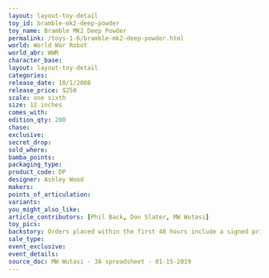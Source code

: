```yaml
---
layout: layout-toy-detail 
toy_id: bramble-mk2-deep-powder
toy_name: Bramble MK2 Deep Powder
permalink: /toys-1-6/bramble-mk2-deep-powder.html
world: World War Robot
world_abr: WWR
character_base: 
layout: layout-toy-detail
categories: 
release_date: 10/1/2008
release_price: $250 
scale: one sixth
size: 12 inches
comes_with: 
edition_qty: 200
chase: 
exclusive: 
secret_drop: 
sold_where: 
bamba_points: 
packaging_type: 
product_code: DP
designer: Ashley Wood
makers: 
points_of_articulation: 
variants: 
you_might_also_like: 
article_contributors: [Phil Back, Don Slater, MW Wutasi]
toy_pics: 
backstory: Orders placed within the first 48 hours include a signed print
sale_type: 
event_exclusive: 
event_details: 
source_doc: MW Wutasi - 3A spreadsheet - 01-15-2019
---
```

